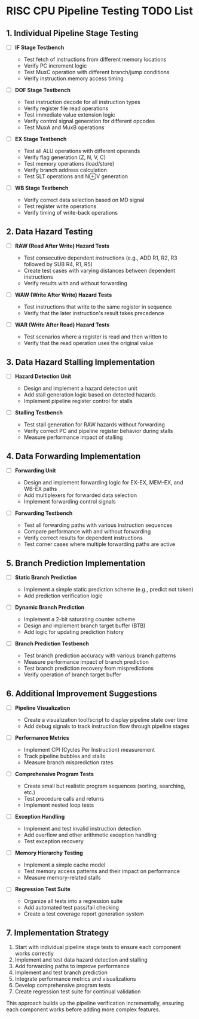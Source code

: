 # RISC CPU Pipeline Testing TODO List

## 1. Individual Pipeline Stage Testing

- [ ] **IF Stage Testbench**
  - Test fetch of instructions from different memory locations
  - Verify PC increment logic
  - Test MuxC operation with different branch/jump conditions
  - Verify instruction memory access timing

- [ ] **DOF Stage Testbench**
  - Test instruction decode for all instruction types
  - Verify register file read operations
  - Test immediate value extension logic
  - Verify control signal generation for different opcodes
  - Test MuxA and MuxB operations

- [ ] **EX Stage Testbench**
  - Test all ALU operations with different operands
  - Verify flag generation (Z, N, V, C)
  - Test memory operations (load/store)
  - Verify branch address calculation
  - Test SLT operations and N⊕V generation

- [ ] **WB Stage Testbench**
  - Verify correct data selection based on MD signal
  - Test register write operations
  - Verify timing of write-back operations

## 2. Data Hazard Testing

- [ ] **RAW (Read After Write) Hazard Tests**
  - Test consecutive dependent instructions (e.g., ADD R1, R2, R3 followed by SUB R4, R1, R5)
  - Create test cases with varying distances between dependent instructions
  - Verify results with and without forwarding

- [ ] **WAW (Write After Write) Hazard Tests**
  - Test instructions that write to the same register in sequence
  - Verify that the later instruction's result takes precedence

- [ ] **WAR (Write After Read) Hazard Tests**
  - Test scenarios where a register is read and then written to
  - Verify that the read operation uses the original value

## 3. Data Hazard Stalling Implementation

- [ ] **Hazard Detection Unit**
  - Design and implement a hazard detection unit
  - Add stall generation logic based on detected hazards
  - Implement pipeline register control for stalls

- [ ] **Stalling Testbench**
  - Test stall generation for RAW hazards without forwarding
  - Verify correct PC and pipeline register behavior during stalls
  - Measure performance impact of stalling

## 4. Data Forwarding Implementation

- [ ] **Forwarding Unit**
  - Design and implement forwarding logic for EX-EX, MEM-EX, and WB-EX paths
  - Add multiplexers for forwarded data selection
  - Implement forwarding control signals

- [ ] **Forwarding Testbench**
  - Test all forwarding paths with various instruction sequences
  - Compare performance with and without forwarding
  - Verify correct results for dependent instructions
  - Test corner cases where multiple forwarding paths are active

## 5. Branch Prediction Implementation

- [ ] **Static Branch Prediction**
  - Implement a simple static prediction scheme (e.g., predict not taken)
  - Add prediction verification logic

- [ ] **Dynamic Branch Prediction**
  - Implement a 2-bit saturating counter scheme
  - Design and implement branch target buffer (BTB)
  - Add logic for updating prediction history

- [ ] **Branch Prediction Testbench**
  - Test branch prediction accuracy with various branch patterns
  - Measure performance impact of branch prediction
  - Test branch prediction recovery from mispredictions
  - Verify operation of branch target buffer

## 6. Additional Improvement Suggestions

- [ ] **Pipeline Visualization**
  - Create a visualization tool/script to display pipeline state over time
  - Add debug signals to track instruction flow through pipeline stages

- [ ] **Performance Metrics**
  - Implement CPI (Cycles Per Instruction) measurement
  - Track pipeline bubbles and stalls
  - Measure branch misprediction rates

- [ ] **Comprehensive Program Tests**
  - Create small but realistic program sequences (sorting, searching, etc.)
  - Test procedure calls and returns
  - Implement nested loop tests

- [ ] **Exception Handling**
  - Implement and test invalid instruction detection
  - Add overflow and other arithmetic exception handling
  - Test exception recovery

- [ ] **Memory Hierarchy Testing**
  - Implement a simple cache model
  - Test memory access patterns and their impact on performance
  - Measure memory-related stalls

- [ ] **Regression Test Suite**
  - Organize all tests into a regression suite
  - Add automated test pass/fail checking
  - Create a test coverage report generation system

## 7. Implementation Strategy

1. Start with individual pipeline stage tests to ensure each component works correctly
2. Implement and test data hazard detection and stalling
3. Add forwarding paths to improve performance
4. Implement and test branch prediction
5. Integrate performance metrics and visualizations
6. Develop comprehensive program tests
7. Create regression test suite for continual validation

This approach builds up the pipeline verification incrementally, ensuring each component works before adding more complex features. 